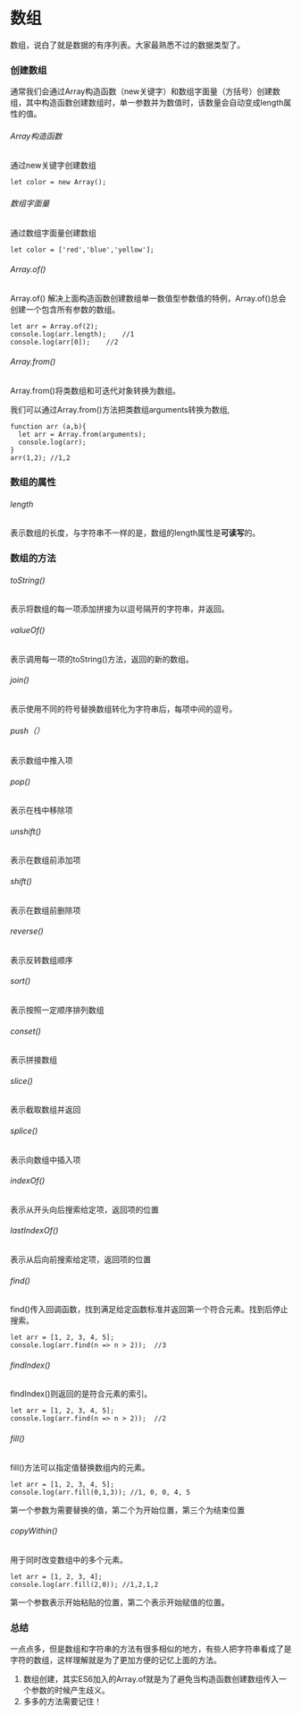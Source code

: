 # 数组

数组，说白了就是数据的有序列表。大家最熟悉不过的数据类型了。

### 创建数组

通常我们会通过Array构造函数（new关键字）和数组字面量（方括号）创建数组，其中构造函数创建数组时，单一参数并为数值时，该数量会自动变成length属性的值。

###### Array构造函数

通过new关键字创建数组

```
let color = new Array();
```
###### 数组字面量

通过数组字面量创建数组

```
let color = ['red','blue','yellow'];
```

###### Array.of()

Array.of() 解决上面构造函数创建数组单一数值型参数值的特例，Array.of()总会创建一个包含所有参数的数组。

```
let arr = Array.of(2);
console.log(arr.length);    //1
console.log(arr[0]);    //2
```

###### Array.from()

Array.from()将类数组和可迭代对象转换为数组。

我们可以通过Array.from()方法把类数组arguments转换为数组,

```
function arr (a,b){
  let arr = Array.from(arguments);
  console.log(arr);
}
arr(1,2); //1,2
```

### 数组的属性

###### length

表示数组的长度，与字符串不一样的是，数组的length属性是**可读写**的。

### 数组的方法

###### toString()

表示将数组的每一项添加拼接为以逗号隔开的字符串，并返回。

###### valueOf()

表示调用每一项的toString()方法，返回的新的数组。

###### join()

表示使用不同的符号替换数组转化为字符串后，每项中间的逗号。

###### push（）

表示数组中推入项

###### pop()

表示在栈中移除项

###### unshift()

表示在数组前添加项

###### shift()

表示在数组前删除项

###### reverse()

表示反转数组顺序

###### sort()

表示按照一定顺序排列数组

###### conset()

表示拼接数组

###### slice()

表示截取数组并返回

###### splice()

表示向数组中插入项

###### indexOf()

表示从开头向后搜索给定项，返回项的位置

###### lastIndexOf()

表示从后向前搜索给定项，返回项的位置

###### find()

find()传入回调函数，找到满足给定函数标准并返回第一个符合元素。找到后停止搜索。

```
let arr = [1, 2, 3, 4, 5];
console.log(arr.find(n => n > 2));  //3
```

###### findIndex()

findIndex()则返回的是符合元素的索引。

```
let arr = [1, 2, 3, 4, 5];
console.log(arr.find(n => n > 2));  //2
```


###### fill()

fill()方法可以指定值替换数组内的元素。

```
let arr = [1, 2, 3, 4, 5];
console.log(arr.fill(0,1,3)); //1, 0, 0, 4, 5
```

第一个参数为需要替换的值，第二个为开始位置，第三个为结束位置

###### copyWithin()

用于同时改变数组中的多个元素。

```
let arr = [1, 2, 3, 4];
console.log(arr.fill(2,0)); //1,2,1,2
```

第一个参数表示开始粘贴的位置，第二个表示开始赋值的位置。

### 总结

一点点多，但是数组和字符串的方法有很多相似的地方，有些人把字符串看成了是字符的数组，这样理解就是为了更加方便的记忆上面的方法。

1. 数组创建，其实ES6加入的Array.of就是为了避免当构造函数创建数组传入一个参数的时候产生歧义。
2. 多多的方法需要记住！


